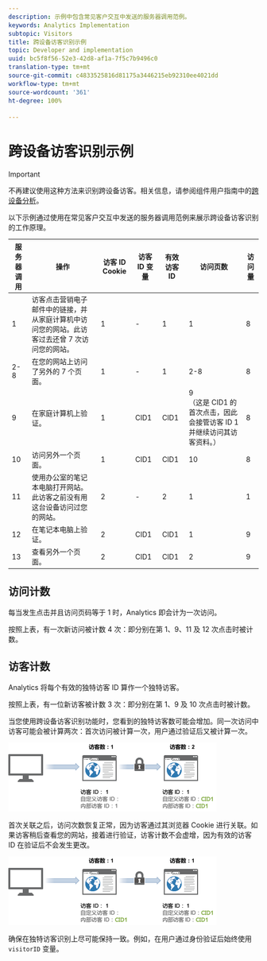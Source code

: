 ```yaml
---
description: 示例中包含常见客户交互中发送的服务器调用范例。
keywords: Analytics Implementation
subtopic: Visitors
title: 跨设备访客识别示例
topic: Developer and implementation
uuid: bc5f8f56-52e3-42d8-af1a-7f5c7b9496c0
translation-type: tm+mt
source-git-commit: c4833525816d81175a3446215eb92310ee4021dd
workflow-type: tm+mt
source-wordcount: '361'
ht-degree: 100%

---
```



# 跨设备访客识别示例

>[!IMPORTANT]
>
>不再建议使用这种方法来识别跨设备访客。相关信息，请参阅组件用户指南中的[跨设备分析](/help/components/cda/cda-home.md)。

以下示例通过使用在常见客户交互中发送的服务器调用范例来展示跨设备访客识别的工作原理。

| 服务器调用 | 操作 | 访客 ID Cookie | 访客 ID 变量 | 有效访客 ID | 访问页数 | 访问量 |
|--- |--- |--- |--- |--- |--- |--- |
| 1 | 访客点击营销电子邮件中的链接，并从家庭计算机中访问您的网站。此访客过去还曾 7 次访问您的网站。 | 1 | - | 1 | 1 | 8 |
| 2-8 | 在您的网站上访问了另外的 7 个页面。 | 1 | - | 1 | 2-8 | 8 |
| 9 | 在家庭计算机上验证。 | 1 | CID1 | CID1 | 9 <br>（这是 CID1 的首次点击，因此会接管访客 ID 1 并继续访问其访客资料。） | 8 |
| 10 | 访问另外一个页面。 | 1 | CID1 | CID1 | 10 | 8 |
| 11 | 使用办公室的笔记本电脑打开网站。此访客之前没有用这台设备访问过您的网站。 | 2 | - | 2 | 1 | 1 |
| 12 | 在笔记本电脑上验证。 | 2 | CID1 | CID1 | 1 | 9 |
| 13 | 查看另外一个页面。 | 2 | CID1 | CID1 | 2 | 9 |

## 访问计数

每当发生点击并且访问页码等于 1 时，Analytics 即会计为一次访问。

按照上表，有一次新访问被计数 4 次：即分别在第 1、9、11 及 12 次点击时被计数。

## 访客计数

Analytics 将每个有效的独特访客 ID 算作一个独特访客。

按照上表，有一位新访客被计数 3 次：即分别在第 1、9 及 10 次点击时被计数。

当您使用跨设备访客识别功能时，您看到的独特访客数可能会增加。同一次访问中访客可能会被计算两次：首次访问被计算一次，用户通过验证后又被计算一次。

![](assets/visitors.png)

首次关联之后，访问次数恢复正常，因为访客通过其浏览器 Cookie 进行关联。如果访客稍后查看您的网站，接着进行验证，访客计数不会虚增，因为有效的访客 ID 在验证后不会发生更改。

![](assets/visitors_2.png)

确保在独特访客识别上尽可能保持一致。例如，在用户通过身份验证后始终使用 `visitorID` 变量。
